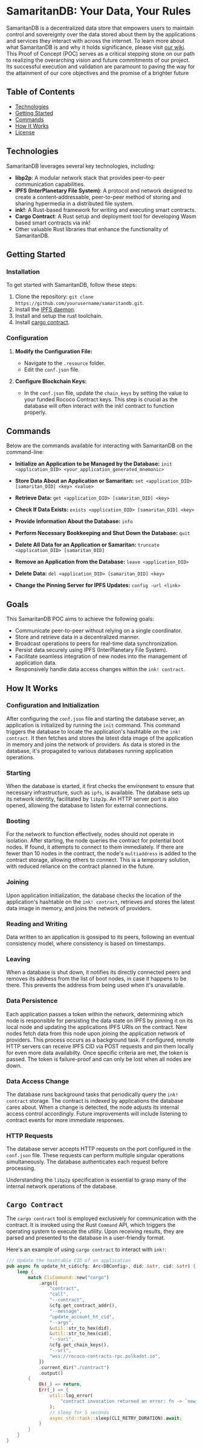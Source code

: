 # SamaritanDB: Your Data, Your Rules

SamaritanDB is a decentralized data store that empowers users to maintain control and sovereignty over the data stored about them by the applications and services they interact with across the internet. To learn more about what SamaritanDB is and why it holds significance, please visit [our wiki](https://algorealm.gitbook.io/samaritandb).
This Proof of Concept (POC) serves as a critical stepping stone on our path to realizing the overarching vision and future commitments of our project. Its successful execution and validation are paramount to paving the way for the attainment of our core objectives and the promise of a brighter future

## Table of Contents

- [Technologies](#technologies)
- [Getting Started](#getting-started)
- [Commands](#commands)
- [How It Works](#how-it-works)
- [License](#license)

## Technologies

SamaritanDB leverages several key technologies, including:

- **libp2p**: A modular network stack that provides peer-to-peer communication capabilities.
- **IPFS (InterPlanetary File System)**: A protocol and network designed to create a content-addressable, peer-to-peer method of storing and sharing hypermedia in a distributed file system.
- **ink!**: A Rust-based framework for writing and executing smart contracts.
- **Cargo Contract**: A Rust setup and deployment tool for developing Wasm based smart contracts via ink!
- Other valuable Rust libraries that enhance the functionality of SamaritanDB.

## Getting Started

### Installation

To get started with SamaritanDB, follow these steps:

1. Clone the repository: `git clone https://github.com/yourusername/samaritandb.git`.
2. Install the [IPFS daemon](https://docs.ipfs.tech/install/).
3. Install and setup the rust toolchain.
4. Install [cargo contract](https://crates.io/crates/cargo-contract).

### Configuration

1. **Modify the Configuration File:**

   - Navigate to the `.resource` folder.
   - Edit the `conf.json` file.

2. **Configure Blockchain Keys:**

   - In the `conf.json` file, update the `chain_keys` by setting the value to your funded Rococo Contract keys. This step is crucial as the database will often interact with the ink! contract to function properly.

## Commands

Below are the commands available for interacting with SamaritanDB on the command-line:

- **Initialize an Application to be Managed by the Database:**
  `init <application_DID> <your_application_generated_mnemonic>`

- **Store Data About an Application or Samaritan:**
  `set <application_DID> [samaritan_DID] <key> <value>`

- **Retrieve Data:**
  `get <application_DID> [samaritan_DID] <key>`

- **Check If Data Exists:**
  `exists <application_DID> [samaritan_DID] <key>`

- **Provide Information About the Database:**
  `info`

- **Perform Necessary Bookkeeping and Shut Down the Database:**
  `quit`

- **Delete All Data for an Application or Samaritan:**
  `truncate <application_DID> [samaritan_DID]`

- **Remove an Application from the Database:**
  `leave <application_DID>`

- **Delete Data:**
  `del <application_DID> [samaritan_DID] <key>`

- **Change the Pinning Server for IPFS Updates:**
  `config -url <link>`

## Goals

This SamaritanDB POC aims to achieve the following goals:

- Communicate peer-to-peer without relying on a single coordinator.
- Store and retrieve data in a decentralized manner.
- Broadcast operations to peers for real-time data synchronization.
- Persist data securely using IPFS (InterPlanetary File System).
- Facilitate seamless integration of new nodes into the management of application data.
- Responsively handle data access changes within the `ink! contract`.

## How It Works

### Configuration and Initialization

After configuring the `conf.json` file and starting the database server, an application is initialized by running the `init` command. This command triggers the database to locate the application's hashtable on the `ink! contract`. It then fetches and stores the latest data image of the application in memory and joins the network of providers. As data is stored in the database, it's propagated to various databases running application operations.

### Starting

When the database is started, it first checks the environment to ensure that necessary infrastructure, such as `ipfs`, is available. The database sets up its network identity, facilitated by `libp2p`. An HTTP server port is also opened, allowing the database to listen for external connections.

### Booting

For the network to function effectively, nodes should not operate in isolation. After starting, the node queries the contract for potential boot nodes. If found, it attempts to connect to them immediately. If there are fewer than 10 nodes in the contract, the node's `multiaddress` is added to the contract storage, allowing others to connect. This is a temporary solution, with reduced reliance on the contract planned in the future.

### Joining

Upon application initialization, the database checks the location of the application's hashtable on the `ink! contract`, retrieves and stores the latest data image in memory, and joins the network of providers.

### Reading and Writing

Data written to an application is gossiped to its peers, following an eventual consistency model, where consistency is based on timestamps.

### Leaving

When a database is shut down, it notifies its directly connected peers and removes its address from the list of boot nodes, in case it happens to be there. This prevents the address from being used when it's unavailable.

### Data Persistence

Each application passes a token within the network, determining which node is responsible for persisting the data state on IPFS by pinning it on its local node and updating the applications IPFS URIs on the contract. New nodes fetch data from this node upon joining the application network of providers. This process occurs as a background task. If configured, remote HTTP servers can receive IPFS CID via POST requests and pin them locally for even more data availabilty. Once specific criteria are met, the token is passed. The token is failure-proof and can only be lost when all nodes are down.

### Data Access Change

The database runs background tasks that periodically query the `ink! contract` storage. The contract is indexed by applications the database cares about. When a change is detected, the node adjusts its internal access control accordingly. Future improvements will include listening to contract events for more immediate responses.

### HTTP Requests

The database server accepts HTTP requests on the port configured in the `conf.json` file. These requests can perform multiple singular operations simultaneously. The database authenticates each request before processing.

Understanding the `libp2p` specification is essential to grasp many of the internal network operations of the database.

## `Cargo Contract`

The `cargo contract` tool is employed exclusively for communication with the contract. It is invoked using the Rust `Command` API, which triggers the operating system to execute the utility. Upon receiving results, they are parsed and presented to the database in a user-friendly format.

Here's an example of using `cargo contract` to interact with `ink!`:

```rust
/// Update the hashtable CID of an application
pub async fn update_ht_cid(cfg: Arc<DBConfig>, did: &str, cid: &str) {
    loop {
        match CliCommand::new("cargo")
            .args([
                "contract",
                "call",
                "--contract",
                &cfg.get_contract_addr(),
                "--message",
                "update_account_ht_cid",
                "--args",
                &util::str_to_hex(did),
                &util::str_to_hex(cid),
                "--suri",
                &cfg.get_chain_keys(),
                "--url",
                "wss://rococo-contracts-rpc.polkadot.io",
            ])
            .current_dir("./contract")
            .output()
        {
            Ok(_) => return,
            Err(_) => {
                util::log_error(
                    "contract invocation returned an error: fn -> `new_account()`. Trying again...",
                );
                // sleep for 5 seconds
                async_std::task::sleep(CLI_RETRY_DURATION).await;
            }
        }
    }
}

```
